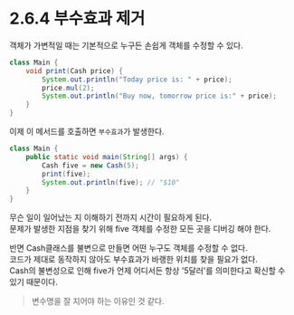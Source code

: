 # 2.6.4 부수효과 제거

객체가 가변적일 때는 기본적으로 누구든 손쉽게 객체를 수정할 수 있다.

```java
class Main {
    void print(Cash price) {
        System.out.println("Today price is: " + price);
        price.mul(2);
        System.out.println("Buy now, tomorrow price is:" + price);
    }
}
```

이제 이 메서드를 호출하면 `부수효과`가 발생한다.

```java
class Main {
    public static void main(String[] args) {
        Cash five = new Cash(5);
        print(five);
        System.out.println(five); // "$10"
    }
}
```

무슨 일이 일어났는 지 이해하기 전까지 시간이 필요하게 된다.  
문제가 발생한 지점을 찾기 위해 five 객체를 수정한 모든 곳을 디버깅 해야 한다.

반면 Cash클래스를 불변으로 만들면 어떤 누구도 객체를 수정할 수 없다.  
코드가 제대로 동작하지 않아도 부수효과가 바랭한 위치를 찾을 필요가 없다.  
Cash의 불변성으로 인해 five가 언제 어디서든 항상 '5달러'를 의미한다고 확신할 수 있기 때문이다.

> 변수명을 잘 지어야 하는 이유인 것 같다.
